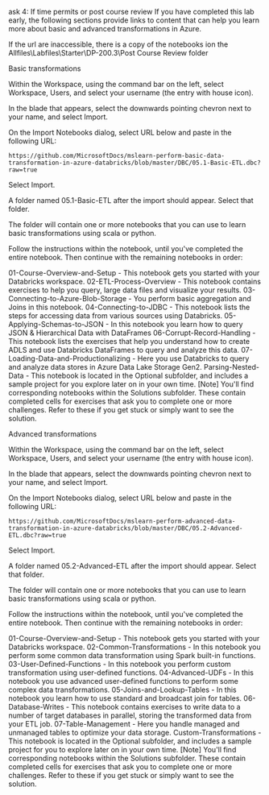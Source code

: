 ask 4: If time permits or post course review
If you have completed this lab early, the following sections provide links to content that can help you learn more about basic and advanced transformations in Azure.

If the url are inaccessible, there is a copy of the notebooks ion the Allfiles\Labfiles\Starter\DP-200.3\Post Course Review folder

Basic transformations

Within the Workspace, using the command bar on the left, select Workspace, Users, and select your username (the entry with house icon).

In the blade that appears, select the downwards pointing chevron next to your name, and select Import.

On the Import Notebooks dialog, select URL below and paste in the following URL:

    https://github.com/MicrosoftDocs/mslearn-perform-basic-data-transformation-in-azure-databricks/blob/master/DBC/05.1-Basic-ETL.dbc?raw=true
Select Import.

A folder named 05.1-Basic-ETL after the import should appear. Select that folder.

The folder will contain one or more notebooks that you can use to learn basic transformations using scala or python.

Follow the instructions within the notebook, until you've completed the entire notebook. Then continue with the remaining notebooks in order:

01-Course-Overview-and-Setup - This notebook gets you started with your Databricks workspace.
02-ETL-Process-Overview - This notebook contains exercises to help you query, large data files and visualize your results.
03-Connecting-to-Azure-Blob-Storage - You perform basic aggregation and Joins in this notebook.
04-Connecting-to-JDBC - This notebook lists the steps for accessing data from various sources using Databricks.
05-Applying-Schemas-to-JSON - In this notebook you learn how to query JSON & Hierarchical Data with DataFrames
06-Corrupt-Record-Handling - This notebook lists the exercises that help you understand how to create ADLS and use Databricks DataFrames to query and analyze this data.
07-Loading-Data-and-Productionalizing - Here you use Databricks to query and analyze data stores in Azure Data Lake Storage Gen2.
Parsing-Nested-Data - This notebook is located in the Optional subfolder, and includes a sample project for you explore later on in your own time.
[Note] You'll find corresponding notebooks within the Solutions subfolder. These contain completed cells for exercises that ask you to complete one or more challenges. Refer to these if you get stuck or simply want to see the solution.

Advanced transformations

Within the Workspace, using the command bar on the left, select Workspace, Users, and select your username (the entry with house icon).

In the blade that appears, select the downwards pointing chevron next to your name, and select Import.

On the Import Notebooks dialog, select URL below and paste in the following URL:

    https://github.com/MicrosoftDocs/mslearn-perform-advanced-data-transformation-in-azure-databricks/blob/master/DBC/05.2-Advanced-ETL.dbc?raw=true
Select Import.

A folder named 05.2-Advanced-ETL after the import should appear. Select that folder.

The folder will contain one or more notebooks that you can use to learn basic transformations using scala or python.

Follow the instructions within the notebook, until you've completed the entire notebook. Then continue with the remaining notebooks in order:

01-Course-Overview-and-Setup - This notebook gets you started with your Databricks workspace.
02-Common-Transformations - In this notebook you perform some common data transformation using Spark built-in functions.
03-User-Defined-Functions - In this notebook you perform custom transformation using user-defined functions.
04-Advanced-UDFs - In this notebook you use advanced user-defined functions to perform some complex data transformations.
05-Joins-and-Lookup-Tables - In this notebook you learn how to use standard and broadcast join for tables.
06-Database-Writes - This notebook contains exercises to write data to a number of target databases in parallel, storing the transformed data from your ETL job.
07-Table-Management - Here you handle managed and unmanaged tables to optimize your data storage.
Custom-Transformations - This notebook is located in the Optional subfolder, and includes a sample project for you to explore later on in your own time.
[Note] You'll find corresponding notebooks within the Solutions subfolder. These contain completed cells for exercises that ask you to complete one or more challenges. Refer to these if you get stuck or simply want to see the solution.
